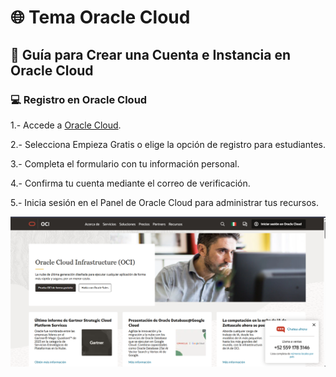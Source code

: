 # 🌐 Tema Oracle Cloud
## 📙 Guía para Crear una Cuenta e Instancia en Oracle Cloud

###  💻 Registro en Oracle Cloud

1.- Accede a [Oracle Cloud](https://www.oracle.com/cloud/).

2.- Selecciona Empieza Gratis o elige la opción de registro para estudiantes.

3.- Completa el formulario con tu información personal.

4.- Confirma tu cuenta mediante el correo de verificación.

5.- Inicia sesión en el Panel de Oracle Cloud para administrar tus recursos.

![Inicio](./Imagenes/o0.png)



